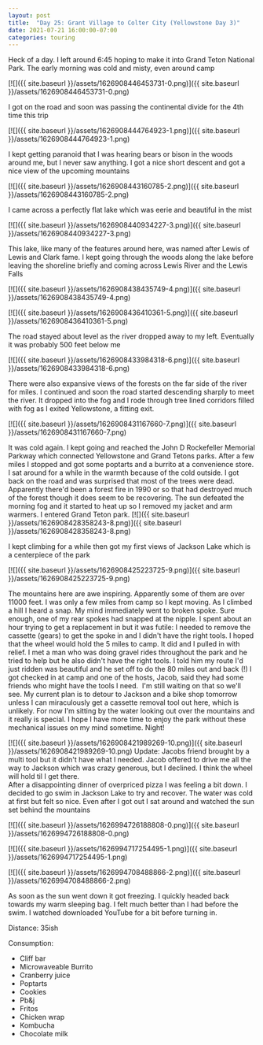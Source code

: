 ```yaml
---
layout: post
title:  "Day 25: Grant Village to Colter City (Yellowstone Day 3)"
date: 2021-07-21 16:00:00-07:00
categories: touring
---
```

Heck of a day. I left around 6:45 hoping to make it into Grand Teton National Park. The early morning was cold and misty, even around camp  

[![]({{ site.baseurl }}/assets/1626908446453731-0.png)]({{ site.baseurl }}/assets/1626908446453731-0.png)
  
I got on the road and soon was passing the continental divide for the 4th time this trip  

[![]({{ site.baseurl }}/assets/1626908444764923-1.png)]({{ site.baseurl }}/assets/1626908444764923-1.png)
  
I kept getting paranoid that I was hearing bears or bison in the woods around me, but I never saw anything. I got a nice short descent and got a nice view of the upcoming mountains  

[![]({{ site.baseurl }}/assets/1626908443160785-2.png)]({{ site.baseurl }}/assets/1626908443160785-2.png)
  
I came across a perfectly flat lake which was eerie and beautiful in the mist  

[![]({{ site.baseurl }}/assets/1626908440934227-3.png)]({{ site.baseurl }}/assets/1626908440934227-3.png)
  
This lake, like many of the features around here, was named after Lewis of Lewis and Clark fame. I kept going through the woods along the lake before leaving the shoreline briefly and coming across Lewis River and the Lewis Falls  

[![]({{ site.baseurl }}/assets/1626908438435749-4.png)]({{ site.baseurl }}/assets/1626908438435749-4.png)

[![]({{ site.baseurl }}/assets/1626908436410361-5.png)]({{ site.baseurl }}/assets/1626908436410361-5.png)
  
The road stayed about level as the river dropped away to my left. Eventually it was probably 500 feet below me  

[![]({{ site.baseurl }}/assets/1626908433984318-6.png)]({{ site.baseurl }}/assets/1626908433984318-6.png)
  
There were also expansive views of the forests on the far side of the river for miles. I continued and soon the road started descending sharply to meet the river. It dropped into the fog and I rode through tree lined corridors filled with fog as I exited Yellowstone, a fitting exit.   

[![]({{ site.baseurl }}/assets/1626908431167660-7.png)]({{ site.baseurl }}/assets/1626908431167660-7.png)
  
It was cold again. I kept going and reached the John D Rockefeller Memorial Parkway which connected Yellowstone and Grand Tetons parks. After a few miles I stopped and got some poptarts and a burrito at a convenience store. I sat around for a while in the warmth because of the cold outside. I got back on the road and was surprised that most of the trees were dead. Apparently there'd been a forest fire in 1990 or so that had destroyed much of the forest though it does seem to be recovering. The sun defeated the morning fog and it started to heat up so I removed my jacket and arm warmers. I entered Grand Teton park.
[![]({{ site.baseurl }}/assets/1626908428358243-8.png)]({{ site.baseurl }}/assets/1626908428358243-8.png)
  
I kept climbing for a while then got my first views of Jackson Lake which is a centerpiece of the park  

[![]({{ site.baseurl }}/assets/1626908425223725-9.png)]({{ site.baseurl }}/assets/1626908425223725-9.png)
  
The mountains here are awe inspiring. Apparently some of them are over 11000 feet. I was only a few miles from camp so I kept moving. As I climbed a hill I heard a snap. My mind immediately went to broken spoke. Sure enough, one of my rear spokes had snapped at the nipple. I spent about an hour trying to get a replacement in but it was futile: I needed to remove the cassette (gears) to get the spoke in and I didn't have the right tools. I hoped that the wheel would hold the 5 miles to camp. It did and I pulled in with relief. I met a man who was doing gravel rides throughout the park and he tried to help but he also didn't have the right tools. I told him my route I'd just ridden was beautiful and he set off to do the 80 miles out and back (!) I got checked in at camp and one of the hosts, Jacob, said they had some friends who might have the tools I need.  I'm still waiting on that so we'll see. My current plan is to detour to Jackson and a bike shop tomorrow unless I can miraculously get a cassette removal tool out here, which is unlikely. For now I'm sitting by the water looking out over the mountains and it really is special. I hope I have more time to enjoy the park without these mechanical issues on my mind sometime. Night!  

[![]({{ site.baseurl }}/assets/1626908421989269-10.png)]({{ site.baseurl }}/assets/1626908421989269-10.png)
Update: Jacobs friend brought by a multi tool but it didn't have what I needed. Jacob offered to drive me all the way to Jackson which was crazy generous, but I declined. I think the wheel will hold til I get there.   
After a disappointing dinner of overpriced pizza I was feeling a bit down. I decided to go swim in Jackson Lake to try and recover. The water was cold at first but felt so nice. Even after I got out I sat around and watched the sun set behind the mountains  

[![]({{ site.baseurl }}/assets/1626994726188808-0.png)]({{ site.baseurl }}/assets/1626994726188808-0.png)

[![]({{ site.baseurl }}/assets/1626994717254495-1.png)]({{ site.baseurl }}/assets/1626994717254495-1.png)

[![]({{ site.baseurl }}/assets/1626994708488866-2.png)]({{ site.baseurl }}/assets/1626994708488866-2.png)
  
As soon as the sun went down it got freezing. I quickly headed back towards my warm sleeping bag. I felt much better than I had before the swim. I watched downloaded YouTube for a bit before turning in.   


Distance: 35ish

Consumption:
- Cliff bar
- Microwaveable Burrito
- Cranberry juice
- Poptarts
- Cookies
- Pb&j
- Fritos
- Chicken wrap
- Kombucha
- Chocolate milk

